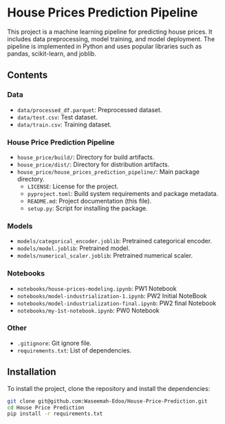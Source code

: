 # House Prices Prediction Pipeline

This project is a machine learning pipeline for predicting house prices. It includes data preprocessing, model training, and model deployment. The pipeline is implemented in Python and uses popular libraries such as pandas, scikit-learn, and joblib.


## Contents

### Data
- `data/processed_df.parquet`: Preprocessed dataset.
- `data/test.csv`: Test dataset.
- `data/train.csv`: Training dataset.

### House Price Prediction Pipeline
- `house_price/build/`: Directory for build artifacts.
- `house_price/dist/`: Directory for distribution artifacts.
- `house_price/house_prices_prediction_pipeline/`: Main package directory.
  - `LICENSE`: License for the project.
  - `pyproject.toml`: Build system requirements and package metadata.
  - `README.md`: Project documentation (this file).
  - `setup.py`: Script for installing the package.

### Models
- `models/categorical_encoder.joblib`: Pretrained categorical encoder.
- `models/model.joblib`: Pretrained model.
- `models/numerical_scaler.joblib`: Pretrained numerical scaler.

### Notebooks
- `notebooks/house-prices-modeling.ipynb`: PW1 Notebook
- `notebooks/model-industrialization-1.ipynb`: PW2 Initial NoteBook
- `notebooks/model-industrialization-final.ipynb`: PW2 final Notebook
- `notebooks/my-1st-notebook.ipynb`: PW0 Notebook

### Other
- `.gitignore`: Git ignore file.
- `requirements.txt`: List of dependencies.

## Installation

To install the project, clone the repository and install the dependencies:

```bash
git clone git@github.com:Waseemah-Edoo/House-Price-Prediction.git
cd House Price Prediction
pip install -r requirements.txt
